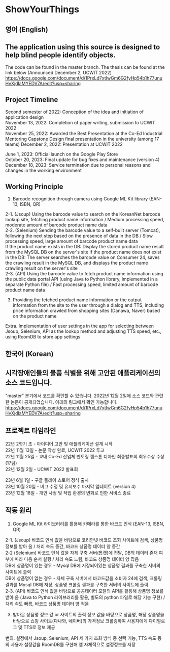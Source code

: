 # ShowYourThings
## 영어 (English) ##
## The application using this source is designed to help blind people identify objects. ##
The code can be found in the master branch.
The thesis can be found at the link below (Announced December 2, UCWIT 2022)
https://docs.google.com/document/d/1PrxLd7xtIwGm6G2fyHp54b1h77unuHvXjdIaMYEDV7A/edit?usp=sharing

## Project Timeline ##
Second semester of 2022: Conception of the idea and initiation of application design  
November 13, 2022: Completion of paper writing, submission to UCWIT 2022  
November 25, 2022: Awarded the Best Presentation at the Co-Ed Industrial Mentoring Capstone Design final presentation in the university (among 17 teams) 
December 2, 2022: Presentation at UCWIT 2022  

June 1, 2023: Official launch on the Google Play Store  
October 20, 2023: Final update for bug fixes and maintenance (version 4)  
December 18, 2023: Service termination due to personal reasons and changes in the working environment  

## Working Principle ##
1. Barcode recognition through camera using Google ML Kit library (EAN-13, ISBN, QR)  
   
2-1. (Jsoup) Using the barcode value to search on the KoreanNet barcode lookup site, fetching product name information / Medium processing speed, moderate amount of barcode product name data  
2-2. (Selenium) Sending the barcode value to a self-built server (Tomcat), following the next step based on the presence of data in the DB / Slow processing speed, large amount of barcode product name data  
   If the product name exists in the DB: Display the stored product name result from the MySQL DB on the server's site
     If the product name does not exist in the DB: The server searches the barcode value on Consumer 24, saves the crawling result in the MySQL DB, and displays the product name crawling result on the server's site  
2-3. (API) Using the barcode value to fetch product name information using the public data portal API (using Java to Python library, implemented in a separate Python file) / Fast processing speed, limited amount of barcode product name data  

3. Providing the fetched product name information or the output information from the site to the user through a dialog and TTS, including price information crawled from shopping sites (Danawa, Naver) based on the product name  

Extra. Implementation of user settings in the app for selecting between Jsoup, Selenium, API as the lookup method and adjusting TTS speed, etc., using RoomDB to store app settings  

## 한국어 (Korean) ##
## 시각장애인들의 물품 식별을 위해 고안된 애플리케이션의 소스 코드입니다. ##
"master" 분기에서 코드를 확인할 수 있습니다.
2022년 12월 2일에 소스 코드와 관련한 논문이 공개되었습니다. 아래의 링크에서 확인 가능합니다.
https://docs.google.com/document/d/1PrxLd7xtIwGm6G2fyHp54b1h77unuHvXjdIaMYEDV7A/edit?usp=sharing

## 프로젝트 타임라인 ##
22년 2학기 초 - 아이디어 고안 및 애플리케이션 설계 시작  
22년 11월 13일 - 논문 작성 완료, UCWIT 2022 투고  
22년 11월 25일 - 교내 Co-Ed 산업체 멘토링 캡스톤 디자인 최종발표회 최우수상 수상 (17팀)  
22년 12월 2일 - UCWIT 2022 발표회  

23년 6월 1일 - 구글 플레이 스토어 정식 출시  
23년 10월 20일 - 버그 수정 및 유지보수 마지막 업데이트 (version 4)  
23년 12월 18일 - 개인 사정 및 작업 환경의 변화로 인한 서비스 종료  

## 작동 원리 ##
1. Google ML Kit 라이브러리를 활용해 카메라를 통한 바코드 인식 (EAN-13, ISBN, QR)
   
2-1. (Jsoup) 바코드 인식 값을 바탕으로 코리안넷 바코드 조회 사이트에 검색, 상품명 정보를 받아 옴 / 처리 속도 중간, 바코드 상품명 데이터 양 중간  
2-2 (Selenium) 바코드 인식 값을 자체 구축 서버(톰캣)에 전달, DB의 데이터 존재 여부에 따라 다음 순서 실행 / 처리 속도 느림, 바코드 상품명 데이터 양 많음  
   DB에 상품명이 있는 경우 - Mysql DB에 저장되어있는 상품명 결과를 구축한 서버의 사이트에 출력  
   DB에 상품명이 없는 경우 - 자체 구축 서버에서 바코드값을 소비자 24에 검색, 크롤링 결과를 Mysql DB에 저장, 상품명 크롤링 결과를 구축한 서버의 사이트에 출력  
2-3. (API) 바코드 인식 값을 바탕으로 공공데이터 포탈의 API를 활용해 상품명 정보를 받아 옴 (Java to Python 라이브러리를 활용, 별도의 python 파일로 해당 기능 구현) / 처리 속도 빠름, 바코드 상품명 데이터 양 적음  

3. 받아온 상품명 정보 값 or 사이트의 출력 정보 값을 바탕으로 상품명, 해당 상품명을 바탕으로 쇼핑 사이트(다나와, 네이버)의 가격정보 크롤링하여 사용자에게 다이얼로그 및 TTS로 정보 제공  

번외. 설정에서 Jsoup, Selenium, API 세 가지 조회 방식 중 선택 기능, TTS 속도 등의 사용자 설정값을 RoomDB를 구현해 앱 자체적으로 설정정보를 저장  

